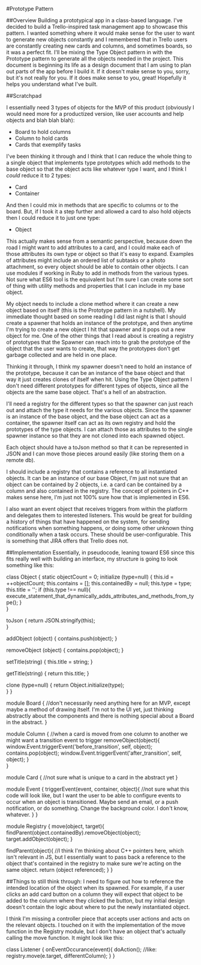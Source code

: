 #Prototype Pattern

##Overview
Building a prototypical app in a class-based language. I've decided to build a Trello-inspired task management app to showcase this pattern. I wanted something where it would make sense for the user to want to generate new objects constantly and I remembered that in Trello users are constantly creating new cards and columns, and sometimes boards, so it was a perfect fit. I'll be mixing the Type Object pattern in with the Prototype pattern to generate all the objects needed in the project.  This document is beginning its life as a design document that I am using to plan out parts of the app before I build it. If it doesn't make sense to you, sorry, but it's not really for you. If it does make sense to you, great! Hopefully it helps you understand what I've built.

##Scratchpad

I essentially need 3 types of objects for the MVP of this product (obviously I would need more for a productized version, like user accounts and help objects and blah blah blah):
* Board to hold columns
* Column to hold cards
* Cards that exemplify tasks

I've been thinking it through and I think that I can reduce the whole thing to a single object that implements type prototypes which add methods to the base object so that the object acts like whatever type I want, and I think I _could_ reduce it to 2 types:
* Card
* Container

And then I could mix in methods that are specific to columns or to the board. But, if I took it a step further and allowed a card to also hold objects then I could reduce it to just one type:
* Object

This actually makes sense from a semantic perspective, because down the road I might want to add attributes to a card, and I could make each of those attributes its own type or object so that it's easy to expand. Examples of attributes might include an ordered list of subtasks or a photo attachment, so every object should be able to contain other objects. I can use modules if working in Ruby to add in methods from the various types. Not sure what ES6 tool is the equivalent but I'm sure I can create some sort of thing with utility methods and properties that I can include in my base object.

My object needs to include a clone method where it can create a new object based on itself (this is the Prototype pattern in a nutshell). My immediate thought based on some reading I did last night is that  I should create a spawner that holds an instance of the prototype, and then anytime I'm trying to create a new object I hit that spawner and it pops out a new object for me. One of the other things that I read about is creating a registry of prototypes that the Spawner can reach into to grab the prototype of the object that the user wants to create, that way the prototypes don't get garbage collected and are held in one place. 

Thinking it through, I think my spawner doesn't need to hold an instance of the prototype, because it can be an instance of the base object and that way it just creates clones of itself when hit. Using the Type Object pattern I don't need different prototypes for different types of objects, since all the objects are the same base object.  That's a hell of an abstraction. 

I'll need a registry for the different types so that the spawner can just reach out and attach the type it needs for the various objects. Since the spawner is an instance of the base object, and the base object can act as a container, the spawner itself can act as its own registry and hold the prototypes of the type objects. I can attach those as attributes to the single spawner instance so that they are not cloned into each spawned object.

Each object should have a toJson method so that it can be represented in JSON and I can move those pieces around easily (like storing them on a remote db).

I should include a registry that contains a reference to all instantiated objects. It can be an instance of our base Object, I'm just not sure that an object can be contained by 2 objects, i.e. a card can be contained by a column and also contained in the registry. The concept of pointers in C++ makes sense here, I'm just not 100% sure how that is implemented in ES6.

I also want an event object that receives triggers from within the platform and delegates them to interested listeners. This would be great for building a history of things that have happened on the system, for sending notifications when something happens, or doing some other unknown thing conditionally when a task occurs. These should be user-configurable. This is something that JIRA offers that Trello does not.

##Implementation
Essentially, in pseudocode, leaning toward ES6 since this fits really well with building an interface, my structure is going to look something like this:

class Object {
  static objectCount = 0;
  initialize (type=null) {
    this.id = ++objectCount;
    this.contains = [];
    this.containedBy = null;
    this.type = type;
    this.title = '';
    if (this.type !== null){
      execute_statement_that_dynamically_adds_attributes_and_methods_from_type();
    }  
  }
  
  toJson {
    return JSON.stringify(this);  
  }
  
  addObject (object) {
    contains.push(object);
  }
  
  removeObject (object) {
    contains.pop(object);
  }
  
  setTitle(string) {
    this.title = string;
  }
  
  getTitle(string) {
    return this.title;
  }
  
  clone (type=null) {
    return Object.initialize(type);  
  }
}

module Board {
  //don't necessarily need anything here for an MVP, except maybe a method of drawing itself. I'm not to the UI yet, just thinking abstractly about the components and there is nothing special about a Board in the abstract.
}

module Column {
  //when a card is moved from one column to another we might want a transition event to trigger
  removeObject(object){
    window.Event.triggerEvent('before_transition', self, object);
    contains.pop(object);
    window.Event.triggerEvent('after_transition', self, object);
  }  
}

module Card {
  //not sure what is unique to a card in the abstract yet
}

module Event {
  triggerEvent(event, container, object){
    //not sure what this code will look like, but I want the user to be able to configure events to occur when an object is transitioned. Maybe send an email, or a push notification, or do something. Change the background color. I don't know, whatever.
  }
}

module Registry {
  move(object, target){
    findParent(object.containedBy).removeObject(object);
    target.addObject(object);
  }
  
  findParent(object){
    //I think I'm thinking about C++ pointers here, which isn't relevant in JS, but I essentially want to pass back a reference to the object that's contained in the registry to make sure we're acting on the same object.
    return (object referenced);
  }
}

##Things to still think through:
I need to figure out how to reference the intended location of the object when its spawned. For example, if a user clicks an add card button on a column they will expect that object to be added to the column where they clicked the button, but my initial design doesn't contain the logic about where to put the newly instantiated object.

I think I'm missing a controller piece that accepts user actions and acts on the relevant objects. I touched on it with the implementation of the move function in the Registry module, but I don't have an object that's actually calling the move function.  It might look like this:

class Listener {
  onEventOccurance(event){
    doAction(); //like: registry.move(e.target, differentColumn);
  }
}